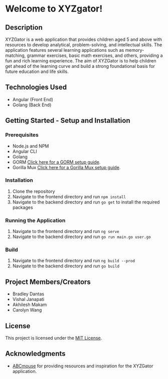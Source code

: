 # Welcome to XYZgator!

## Description
XYZGator is a web application that provides children aged 5 and above with resources to develop analytical, problem-solving, and intellectual skills. The application features several learning applications such as memory-matching, grammar exercises, basic math exercises, and others, providing a fun and rich learning experience. The aim of XYZGator is to help children get ahead of the learning curve and build a strong foundational basis for future education and life skills.

## Technologies Used
- Angular (Front End)
- Golang (Back End)

## Getting Started - Setup and Installation
### Prerequisites
- Node.js and NPM
- Angular CLI
- Golang
- GORM [Click here for a GORM setup guide](https://gorm.io/).
- Gorilla Mux [Click here for a Gorilla Mux setup guide](https://blog.logrocket.com/routing-go-gorilla-mux/).

### Installation
1. Clone the repository
2. Navigate to the frontend directory and run `npm install`
3. Navigate to the backend directory and run `go get` to install the required packages

### Running the Application
1. Navigate to the frontend directory and run `ng serve`
2. Navigate to the backend directory and run `go run main.go user.go`

### Build
1. Navigate to the frontend directory and run `ng build --prod`
2. Navigate to the backend directory and run `go build`


## Project Members/Creators
- Bradley Dantas
- Vishal Janapati
- Akhilesh Makam
- Carolyn Wang

## License
This project is licensed under the [MIT License](LICENSE).

## Acknowledgments
- [ABCmouse](https://www.abcmouse.com/abc/?8a08850bc2=S2162360615.1677436229.885&gclid=CjwKCAjwov6hBhBsEiwAvrvN6IROyOIuzTRAODE5k_unxgcoDyNqtIKF1OflrczeZw9IjIz1ncpywBoCx_AQAvD_BwE&utm_campaignid=231108314&utm_adgroupid=15429640154&utm_adextensionid=&utm_targetid=kwd-18495549314&utm_matchtype=e&utm_network=g&utm_device=c&utm_devicemodel=&utm_creativeid=534575065139&utm_placement=&utm_adposition=&utm_geo=US&gad=1&gclid=CjwKCAjwov6hBhBsEiwAvrvN6IROyOIuzTRAODE5k_unxgcoDyNqtIKF1OflrczeZw9IjIz1ncpywBoCx_AQAvD_BwE) for providing resources and inspiration for the XYZGator application.
